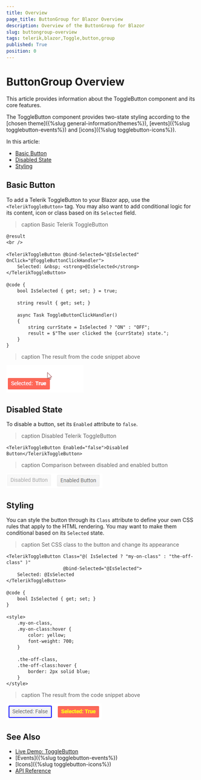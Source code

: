 ```yaml
---
title: Overview
page_title: ButtonGroup for Blazor Overview
description: Overview of the ButtonGroup for Blazor
slug: buttongroup-overview
tags: telerik,blazor,Toggle,button,group
published: True
position: 0
---
```


# ButtonGroup Overview

This article provides information about the ToggleButton component and its core features.

The ToggleButton component provides two-state styling according to the [chosen theme]({%slug general-information/themes%}), [events]({%slug togglebutton-events%}) and [icons]({%slug togglebutton-icons%}).

In this article:

* [Basic Button](#basic-button)
* [Disabled State](#disabled-state)
* [Styling](#styling)


## Basic Button

To add a Telerik ToggleButton to your Blazor app, use the `<TelerikToggleButton>` tag. You may also want to add conditional logic for its content, icon or class based on its `Selected` field.

>caption Basic Telerik ToggleButton

````CSHTML
@result
<br />

<TelerikToggleButton @bind-Selected="@IsSelected" OnClick="@ToggleButtonClickHandler">
    Selected: &nbsp; <strong>@IsSelected</strong>
</TelerikToggleButton>

@code {
    bool IsSelected { get; set; } = true;

    string result { get; set; }

    async Task ToggleButtonClickHandler()
    {
        string currState = IsSelected ? "ON" : "OFF";
        result = $"The user clicked the {currState} state.";
    }
}
````

>caption The result from the code snippet above

![Basic Toggle Button](images/toggle-button-overview.gif)


## Disabled State

To disable a button, set its `Enabled` attribute to `false`.

>caption Disabled Telerik ToggleButton

````CSHTML
<TelerikToggleButton Enabled="false">Disabled Button</TelerikToggleButton>
````

>caption Comparison between disabled and enabled button

![Disabled and Enabled Toggle Button](images/disabled-toggle-button.png)

## Styling

You can style the button through its `Class` attribute to define your own CSS rules that apply to the HTML rendering. You may want to make them conditional based on its `Selected` state.

>caption Set CSS class to the button and change its appearance

````CSHTML
<TelerikToggleButton Class="@( IsSelected ? "my-on-class" : "the-off-class" )"
                     @bind-Selected="@IsSelected">
    Selected: @IsSelected
</TelerikToggleButton>

@code {
    bool IsSelected { get; set; }
}

<style>
    .my-on-class,
    .my-on-class:hover {
        color: yellow;
        font-weight: 700;
    }

    .the-off-class,
    .the-off-class:hover {
        border: 2px solid blue;
    }
</style>
````

>caption The result from the code snippet above

![Toggle Button Conditional Styling](images/toggle-button-styling.png)




## See Also

  * [Live Demo: ToggleButton](https://demos.telerik.com/blazor-ui/togglebutton/index)
  * [Events]({%slug togglebutton-events%})
  * [Icons]({%slug togglebutton-icons%})
  * [API Reference](https://docs.telerik.com/blazor-ui/api/Telerik.Blazor.Components.TelerikToggleButton)
   

